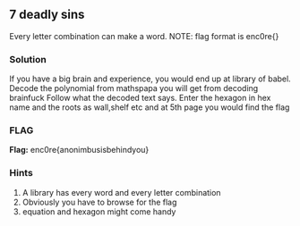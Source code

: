 ## 7 deadly sins 
  Every letter combination can make a word. NOTE: flag format is 
  enc0re{<meaningfulscentence>}
### Solution

If you have a big brain and experience, you would end up at library of babel. Decode the polynomial from mathspapa you will get from decoding brainfuck
Follow what the decoded text says. Enter the hexagon in hex name and the roots as wall,shelf etc and at 5th page you would find the flag

### FLAG
**Flag:** enc0re{anonimbusisbehindyou}

### Hints
1. A library has every word and every letter combination
2. Obviously you have to browse for the flag
3. equation and hexagon might come handy